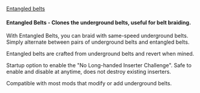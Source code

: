 [Entangled belts](/entangled.png)

#### Entangled Belts - Clones the underground belts, useful for belt braiding.  

With Entangled Belts, you can braid with same-speed underground belts.  
Simply alternate between pairs of underground belts and entangled belts.  

Entangled belts are crafted from underground belts and revert when mined.  

Startup option to enable the "No Long-handed Inserter Challenge".
Safe to enable and disable at anytime, does not destroy existing inserters.

Compatible with most mods that modify or add underground belts.  
